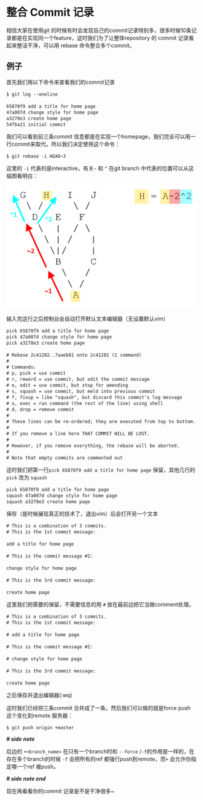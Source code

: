 # 整合 Commit 记录

相信大家在使用git 的时候有时会发现自己的commit记录特别多，很多时候10条记录都是在实现同一个feature，这时我们为了让整体repository 的 commit 记录看起来整洁干净，可以用 rebase 命令整合多个commit。



## 例子

首先我们用以下命令来查看我们的commit记录

```
$ git log --oneline

65870f9 add a title for home page
47a007d change style for home page
a3278e3 create home page
54fba21 initial commit
```

我们可以看到前三条commit 信息都是在实现一个homepage，我们完全可以用一行commit来取代。所以我们决定使用这个命令：

```
$ git rebase -i HEAD~3
```

这里的 `-i` 代表的是interactive，有关`~` 和 `^` 在git branch 中代表的位置可以从这幅图看明白：

![setting](./img/gitnoderelation.png)

输入完这行之后控制台会自动打开默认文本编辑器（无设置默认vim）

```
pick 65870f9 add a title for home page
pick 47a007d change style for home page
pick a3278e3 create home page

# Rebase 2c41202..7aaeb81 onto 2c41202 (1 command)
#
# Commands:
# p, pick = use commit
# r, reword = use commit, but edit the commit message
# e, edit = use commit, but stop for amending
# s, squash = use commit, but meld into previous commit
# f, fixup = like "squash", but discard this commit's log message
# x, exec = run command (the rest of the line) using shell
# d, drop = remove commit
#
# These lines can be re-ordered; they are executed from top to bottom.
#
# If you remove a line here THAT COMMIT WILL BE LOST.
#
# However, if you remove everything, the rebase will be aborted.
#
# Note that empty commits are commented out
```

这时我们把第一行`pick 65870f9 add a title for home page` 保留，其他几行的`pick` 改为 `squash`

```
pick 65870f9 add a title for home page
squash 47a007d change style for home page
squash a3278e3 create home page
```

保存（是时候展现真正的技术了，退出vim）后会打开另一个文本

```
# This is a combination of 3 commits.
# This is the 1st commit message:

add a title for home page

# This is the commit message #2:

change style for home page

# This is the 3rd commit message:

create home page
```

这里我们把需要的保留，不需要信息的用 `#` 放在最前边把它当做comment处理。

```
# This is a combination of 3 commits.
# This is the 1st commit message:

# add a title for home page

# This is the commit message #2:

# change style for home page

# This is the 3rd commit message:

create home page
```

之后保存并退出编辑器(:wq)

这时我们已经把三条commit 合并成了一条，然后我们可以做的就是force push 这个变化到remote 服务器：

```
$ git push origin +master
```

 ***\# side note***

后边的 `+<branch_name>` 在只有一个branch时和 `--force` /`-f`的作用是一样的，在存在多个branch的时候 `-f` 会把所有的ref 都强行push到remote，而`+` 会允许你指定哪一个ref 被push。

***\# side note end***



现在再看看你的commit 记录是不是干净很多~